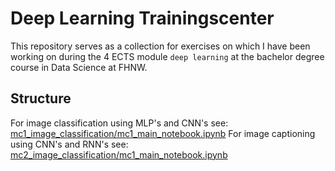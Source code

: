 # Deep Learning Trainingscenter

This repository serves as a collection for exercises on which I have been working on during the 4 ECTS module `deep learning` at the bachelor degree course in Data Science at FHNW.

## Structure

For image classification using MLP's and CNN's see: [mc1_image_classification/mc1_main_notebook.ipynb](mini-challenges/mc1_image_classification/mc1_main_notebook.ipynb)
For image captioning using CNN's and RNN's see: [mc2_image_classification/mc1_main_notebook.ipynb](mini-challenges/mc2_image_captioning/mc2_main_notebook.ipynb)
